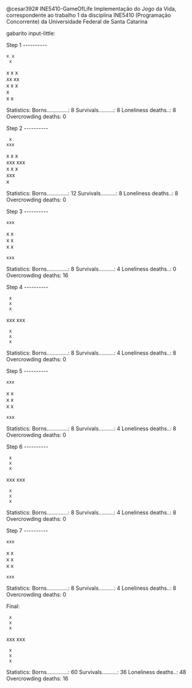 @cesar392# INE5410-GameOfLife
Implementação do Jogo da Vida, correspondente ao trabalho 1
da disciplina INE5410 (Programação Concorrente) da
Universidade Federal de Santa Catarina

gabarito input-little: 

Step 1 ----------
           
           
    x x    
     x     
  x  x  x  
   xx xx   
  x  x  x  
     x     
    x x    
           
           
Statistics:
        Borns..............: 8
        Survivals..........: 8
        Loneliness deaths..: 8
        Overcrowding deaths: 0

Step 2 ----------
           
           
     x     
    xxx    
   x x x   
  xxx xxx  
   x x x   
    xxx    
     x     
           
           
Statistics:
        Borns..............: 12
        Survivals..........: 8
        Loneliness deaths..: 8
        Overcrowding deaths: 0

Step 3 ----------
           
           
    xxx    
           
  x     x  
  x     x  
  x     x  
           
    xxx    
           
           
Statistics:
        Borns..............: 8
        Survivals..........: 4
        Loneliness deaths..: 0
        Overcrowding deaths: 16

Step 4 ----------
           
     x     
     x     
     x     
           
 xxx   xxx 
           
     x     
     x     
     x     
           
Statistics:
        Borns..............: 8
        Survivals..........: 4
        Loneliness deaths..: 8
        Overcrowding deaths: 0

Step 5 ----------
           
           
    xxx    
           
  x     x  
  x     x  
  x     x  
           
    xxx    
           
           
Statistics:
        Borns..............: 8
        Survivals..........: 4
        Loneliness deaths..: 8
        Overcrowding deaths: 0

Step 6 ----------
           
     x     
     x     
     x     
           
 xxx   xxx 
           
     x     
     x     
     x     
           
Statistics:
        Borns..............: 8
        Survivals..........: 4
        Loneliness deaths..: 8
        Overcrowding deaths: 0

Step 7 ----------
           
           
    xxx    
           
  x     x  
  x     x  
  x     x  
           
    xxx    
           
           
Statistics:
        Borns..............: 8
        Survivals..........: 4
        Loneliness deaths..: 8
        Overcrowding deaths: 0

Final:
           
     x     
     x     
     x     
           
 xxx   xxx 
           
     x     
     x     
     x     
           
Statistics:
        Borns..............: 60
        Survivals..........: 36
        Loneliness deaths..: 48
        Overcrowding deaths: 16
